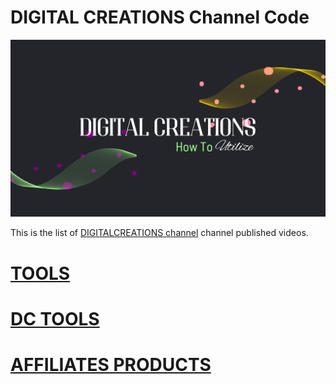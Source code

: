 # DIGITAL CREATIONS Channel Code
![](../images/YT3CA.png?raw=true)

This is the list of [DIGITALCREATIONS channel](https://www.youtube.com/channel/UCw2zUthPykuMRuOmMMHtDcw) channel published videos.

# [TOOLS](TOOLS/TOOLS.md)
# [DC TOOLS](DCTOOLS/DCTOOLS.md)
# [AFFILIATES PRODUCTS](AFFILIATES/AFFILIATES.md)